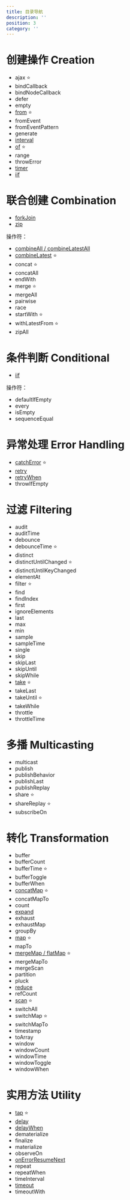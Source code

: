 ```yaml
---
title: 目录导航
description: ''
position: 3
category: ''
---
```


# 创建操作 Creation

- ajax ⭐
- bindCallback
- bindNodeCallback
- defer
- empty
- [from](/creation/from) ⭐
- fromEvent
- fromEventPattern
- generate
- [interval](/creation/interval)
- [of](/creation/of) ⭐
- range
- throwError
- [timer](/creation/timer)
- [iif](/conditional/iif)

<adsbygoogle></adsbygoogle>

# 联合创建 Combination

- [forkJoin](/combination/forkJoin)
- [zip](/combination/zip)

操作符：

- [combineAll / combineLatestAll](/combination/combineAll)
- [combineLatest](/combination/combineLatest) ⭐
- concat ⭐
- concatAll
- endWith
- merge ⭐
- mergeAll
- pairwise
- race
- startWith ⭐
- withLatestFrom ⭐
- zipAll

# 条件判断 Conditional

- [iif](/conditional/iif)

操作符：

- defaultIfEmpty
- every
- isEmpty
- sequenceEqual

# 异常处理 Error Handling

- [catchError](/error/catchError) ⭐
- [retry](/error/retry)
- [retryWhen](/error/retryWhen)
- throwIfEmpty

# 过滤 Filtering

- audit
- auditTime
- debounce
- debounceTime ⭐
- distinct
- distinctUntilChanged ⭐
- distinctUntilKeyChanged
- elementAt
- filter ⭐
- find
- findIndex
- first
- ignoreElements
- last
- max
- min
- sample
- sampleTime
- single
- skip
- skipLast
- skipUntil
- skipWhile
- [take](/filtering/take) ⭐
- takeLast
- takeUntil ⭐
- takeWhile
- throttle
- throttleTime

# 多播 Multicasting

- multicast
- publish
- publishBehavior
- publishLast
- publishReplay
- share ⭐
- shareReplay ⭐
- subscribeOn

# 转化 Transformation

- buffer
- bufferCount
- bufferTime ⭐
- bufferToggle
- bufferWhen
- [concatMap](/transformation/concatMap) ⭐
- concatMapTo
- count
- [expand](/transformation/expand)
- exhaust
- exhaustMap
- groupBy
- [map](/transformation/map) ⭐
- mapTo
- [mergeMap / flatMap](/transformation/mergeMap) ⭐
- mergeMapTo
- mergeScan
- partition
- pluck
- [reduce](/transformation/reduce)
- refCount
- [scan](/transformation/scan) ⭐
- switchAll
- switchMap ⭐
- switchMapTo
- timestamp
- toArray
- window
- windowCount
- windowTime
- windowToggle
- windowWhen

# 实用方法 Utility

- [tap](/utility/tap) ⭐
- [delay](/utility/delay)
- [delayWhen](/utility/delayWhen)
- dematerialize
- finalize
- materialize
- observeOn
- [onErrorResumeNext](/utility/onErrorResumeNext)
- repeat
- repeatWhen
- timeInterval
- [timeout](/utility/timeout)
- timeoutWith
  <!-- - toPromise -->
